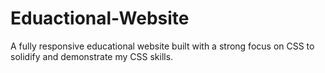 # Eduactional-Website
A fully responsive educational website built with a strong focus on CSS to solidify and demonstrate my CSS skills.
